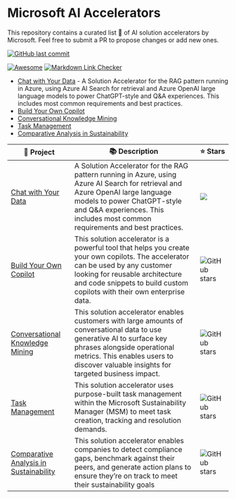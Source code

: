 # Microsoft AI Accelerators
This repository contains a curated list 📃 of AI solution accelerators by Microsoft. Feel free to submit a PR to propose changes or add new ones. 

[![GitHub last commit](https://img.shields.io/github/last-commit/google/skia.svg?style=flat)]()

[![Awesome](https://cdn.rawgit.com/sindresorhus/awesome/d7305f38d29fed78fa85652e3a63e154dd8e8829/media/badge.svg)](https://github.com/sindresorhus/awesome)
[![Markdown Link Checker](https://github.com/oliverlabs/azure-networking/actions/workflows/markdown-link-checker.yml/badge.svg)](https://github.com/oliverlabs/azure-networking/actions/workflows/markdown-link-checker.yml)

- [Chat with Your Data](https://github.com/Azure-Samples/chat-with-your-data-solution-accelerator) - A Solution Accelerator for the RAG pattern running in Azure, using Azure AI Search for retrieval and Azure OpenAI large language models to power ChatGPT-style and Q&A experiences. This includes most common requirements and best practices.
- [Build Your Own Copilot](https://github.com/microsoft/Build-your-own-copilot-Solution-Accelerator)
- [Conversational Knowledge Mining](https://github.com/microsoft/Customer-Service-Conversational-Insights-with-Azure-OpenAI-Services)
- [Task Management](https://github.com/microsoft/Task-Management-in-Microsoft-Sustainability-Manager-Solution-Accelerator)
- [Comparative Analysis in Sustainability](https://github.com/microsoft/Comparative-Analysis-for-Sustainability-Solution-Accelerator)

🎁 Project | 📚 Description | ⭐ Stars | 
----------- | --------- | --------- 
[Chat with Your Data](https://github.com/Azure-Samples/chat-with-your-data-solution-accelerator) | A Solution Accelerator for the RAG pattern running in Azure, using Azure AI Search for retrieval and Azure OpenAI large language models to power ChatGPT-style and Q&A experiences. This includes most common requirements and best practices. | ![](https://img.shields.io/github/stars/Azure-Samples/chat-with-your-data-solution-accelerator?style=flat-square&labelColor=343b41)
[Build Your Own Copilot](https://github.com/microsoft/Build-your-own-copilot-Solution-Accelerator) | This solution accelerator is a powerful tool that helps you create your own copilots. The accelerator can be used by any customer looking for reusable architecture and code snippets to build custom copilots with their own enterprise data. | ![GitHub stars](https://img.shields.io/github/stars/microsoft/Build-your-own-copilot-Solution-Accelerator?style=flat&labelColor=343b41)
[Conversational Knowledge Mining](https://github.com/microsoft/Customer-Service-Conversational-Insights-with-Azure-OpenAI-Services) | This solution accelerator enables customers with large amounts of conversational data to use generative AI to surface key phrases alongside operational metrics. This enables users to discover valuable insights for targeted business impact. | ![GitHub stars](https://img.shields.io/github/stars/microsoft/Customer-Service-Conversational-Insights-with-Azure-OpenAI-Services?style=flat&labelColor=343b41)
[Task Management](https://github.com/microsoft/Task-Management-in-Microsoft-Sustainability-Manager-Solution-Accelerator) | This solution accelerator uses purpose-built task management within the Microsoft Sustainability Manager (MSM) to meet task creation, tracking and resolution demands. | ![GitHub stars](https://img.shields.io/github/stars/microsoft/Task-Management-in-Microsoft-Sustainability-Manager-Solution-Accelerator?style=flat&labelColor=343b41)
[Comparative Analysis in Sustainability](https://github.com/microsoft/Comparative-Analysis-for-Sustainability-Solution-Accelerator) | This solution accelerator enables companies to detect compliance gaps, benchmark against their peers, and generate action plans to ensure they’re on track to meet their sustainability goals | ![GitHub stars](https://img.shields.io/github/stars/microsoft/Comparative-Analysis-for-Sustainability-Solution-Accelerator?style=flat&labelColor=343b41)



